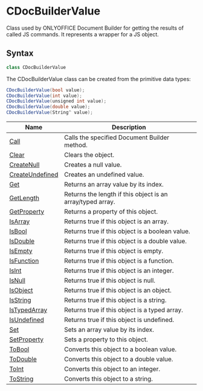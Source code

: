 # CDocBuilderValue

Class used by ONLYOFFICE Document Builder for getting the results of called JS commands. It represents a wrapper for a JS object.

## Syntax

```cpp
class CDocBuilderValue
```

The CDocBuilderValue class can be created from the primitive data types:

```cs
CDocBuilderValue(bool value);
CDocBuilderValue(int value);
CDocBuilderValue(unsigned int value);
CDocBuilderValue(double value);
CDocBuilderValue(String^ value);
```

| **Name**                              | **Description**                                            |
| ------------------------------------- | ---------------------------------------------------------- |
| [Call](Call.md)                       | Calls the specified Document Builder method.               |
| [Clear](Clear.md)                     | Clears the object.                                         |
| [CreateNull](CreateNull.md)           | Creates a null value.                                      |
| [CreateUndefined](CreateUndefined.md) | Creates an undefined value.                                |
| [Get](Get.md)                         | Returns an array value by its index.                       |
| [GetLength](GetLength.md)             | Returns the length if this object is an array/typed array. |
| [GetProperty](GetProperty.md)         | Returns a property of this object.                         |
| [IsArray](IsArray.md)                 | Returns true if this object is an array.                   |
| [IsBool](IsBool.md)                   | Returns true if this object is a boolean value.            |
| [IsDouble](IsDouble.md)               | Returns true if this object is a double value.             |
| [IsEmpty](IsEmpty.md)                 | Returns true if this object is empty.                      |
| [IsFunction](IsFunction.md)           | Returns true if this object is a function.                 |
| [IsInt](IsInt.md)                     | Returns true if this object is an integer.                 |
| [IsNull](IsNull.md)                   | Returns true if this object is null.                       |
| [IsObject](IsObject.md)               | Returns true if this object is an object.                  |
| [IsString](IsString.md)               | Returns true if this object is a string.                   |
| [IsTypedArray](IsTypedArray.md)       | Returns true if this object is a typed array.              |
| [IsUndefined](IsUndefined.md)         | Returns true if this object is undefined.                  |
| [Set](Set.md)                         | Sets an array value by its index.                          |
| [SetProperty](SetProperty.md)         | Sets a property to this object.                            |
| [ToBool](ToBool.md)                   | Converts this object to a boolean value.                   |
| [ToDouble](ToDouble.md)               | Converts this object to a double value.                    |
| [ToInt](ToInt.md)                     | Converts this object to an integer.                        |
| [ToString](ToString.md)               | Converts this object to a string.                          |
